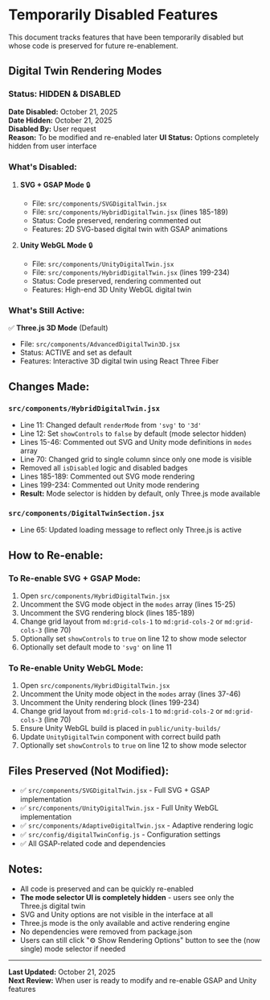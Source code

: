 # Temporarily Disabled Features

This document tracks features that have been temporarily disabled but whose code is preserved for future re-enablement.

## Digital Twin Rendering Modes

### Status: HIDDEN & DISABLED
**Date Disabled:** October 21, 2025  
**Date Hidden:** October 21, 2025  
**Disabled By:** User request  
**Reason:** To be modified and re-enabled later
**UI Status:** Options completely hidden from user interface

### What's Disabled:

1. **SVG + GSAP Mode** 🔒
   - File: `src/components/SVGDigitalTwin.jsx`
   - File: `src/components/HybridDigitalTwin.jsx` (lines 185-189)
   - Status: Code preserved, rendering commented out
   - Features: 2D SVG-based digital twin with GSAP animations

2. **Unity WebGL Mode** 🔒
   - File: `src/components/UnityDigitalTwin.jsx`
   - File: `src/components/HybridDigitalTwin.jsx` (lines 199-234)
   - Status: Code preserved, rendering commented out
   - Features: High-end 3D Unity WebGL digital twin

### What's Still Active:

✅ **Three.js 3D Mode** (Default)
   - File: `src/components/AdvancedDigitalTwin3D.jsx`
   - Status: ACTIVE and set as default
   - Features: Interactive 3D digital twin using React Three Fiber

## Changes Made:

### `src/components/HybridDigitalTwin.jsx`
- Line 11: Changed default `renderMode` from `'svg'` to `'3d'`
- Line 12: Set `showControls` to `false` by default (mode selector hidden)
- Lines 15-46: Commented out SVG and Unity mode definitions in `modes` array
- Line 70: Changed grid to single column since only one mode is visible
- Removed all `isDisabled` logic and disabled badges
- Lines 185-189: Commented out SVG mode rendering
- Lines 199-234: Commented out Unity mode rendering
- **Result:** Mode selector is hidden by default, only Three.js mode available

### `src/components/DigitalTwinSection.jsx`
- Line 65: Updated loading message to reflect only Three.js is active

## How to Re-enable:

### To Re-enable SVG + GSAP Mode:
1. Open `src/components/HybridDigitalTwin.jsx`
2. Uncomment the SVG mode object in the `modes` array (lines 15-25)
3. Uncomment the SVG rendering block (lines 185-189)
4. Change grid layout from `md:grid-cols-1` to `md:grid-cols-2` or `md:grid-cols-3` (line 70)
5. Optionally set `showControls` to `true` on line 12 to show mode selector
6. Optionally set default mode to `'svg'` on line 11

### To Re-enable Unity WebGL Mode:
1. Open `src/components/HybridDigitalTwin.jsx`
2. Uncomment the Unity mode object in the `modes` array (lines 37-46)
3. Uncomment the Unity rendering block (lines 199-234)
4. Change grid layout from `md:grid-cols-1` to `md:grid-cols-2` or `md:grid-cols-3` (line 70)
5. Ensure Unity WebGL build is placed in `public/unity-builds/`
6. Update `UnityDigitalTwin` component with correct build path
7. Optionally set `showControls` to `true` on line 12 to show mode selector

## Files Preserved (Not Modified):

- ✅ `src/components/SVGDigitalTwin.jsx` - Full SVG + GSAP implementation
- ✅ `src/components/UnityDigitalTwin.jsx` - Full Unity WebGL implementation
- ✅ `src/components/AdaptiveDigitalTwin.jsx` - Adaptive rendering logic
- ✅ `src/config/digitalTwinConfig.js` - Configuration settings
- ✅ All GSAP-related code and dependencies

## Notes:

- All code is preserved and can be quickly re-enabled
- **The mode selector UI is completely hidden** - users see only the Three.js digital twin
- SVG and Unity options are not visible in the interface at all
- Three.js mode is the only available and active rendering engine
- No dependencies were removed from package.json
- Users can still click "⚙️ Show Rendering Options" button to see the (now single) mode selector if needed

---

**Last Updated:** October 21, 2025  
**Next Review:** When user is ready to modify and re-enable GSAP and Unity features
